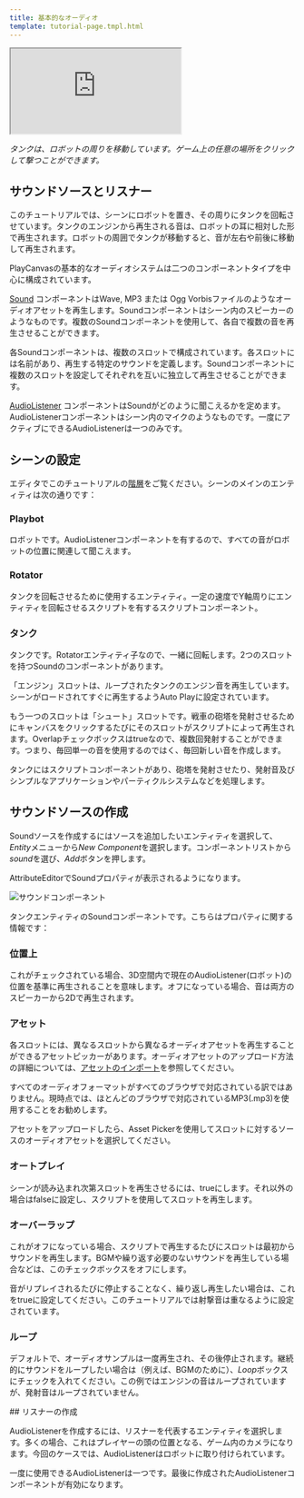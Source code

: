 ```yaml
---
title: 基本的なオーディオ
template: tutorial-page.tmpl.html
---
```


<iframe src="https://playcanv.as/p/XqMw92Zl/" ></iframe>

*タンクは、ロボットの周りを移動しています。ゲーム上の任意の場所をクリックして撃つことができます。*

## サウンドソースとリスナー

このチュートリアルでは、シーンにロボットを置き、その周りにタンクを回転させています。タンクのエンジンから再生される音は、ロボットの耳に相対した形で再生されます。ロボットの周囲でタンクが移動すると、音が左右や前後に移動して再生されます。

PlayCanvasの基本的なオーディオシステムは二つのコンポーネントタイプを中心に構成されています。

[Sound][1] コンポーネントはWave, MP3 または Ogg Vorbisファイルのようなオーディオアセットを再生します。Soundコンポーネントはシーン内のスピーカーのようなものです。複数のSoundコンポーネントを使用して、各自で複数の音を再生させることができます。

各Soundコンポーネントは、複数のスロットで構成されています。各スロットには名前があり、再生する特定のサウンドを定義します。Soundコンポーネントに複数のスロットを設定してそれぞれを互いに独立して再生させることができます。

[AudioListener][2] コンポーネントはSoundがどのように聞こえるかを定めます。AudioListenerコンポーネントはシーン内のマイクのようなものです。一度にアクティブにできるAudioListenerは一つのみです。

## シーンの設定

エディタでこのチュートリアルの[階層][3]をご覧ください。シーンのメインのエンティティは次の通りです：

### Playbot

ロボットです。AudioListenerコンポーネントを有するので、すべての音がロボットの位置に関連して聞こえます。

### Rotator

タンクを回転させるために使用するエンティティ。一定の速度でY軸周りにエンティティを回転させるスクリプトを有するスクリプトコンポーネント。

### タンク

タンクです。Rotatorエンティティ子なので、一緒に回転します。2つのスロットを持つSoundのコンポーネントがあります。

「エンジン」スロットは、ループされたタンクのエンジン音を再生しています。シーンがロードされてすぐに再生するようAuto Playに設定されています。

もう一つのスロットは「シュート」スロットです。戦車の砲塔を発射させるためにキャンバスをクリックするたびにそのスロットがスクリプトによって再生されます。Overlapチェックボックスはtrueなので、複数回発射することができます。つまり、毎回単一の音を使用するのではく、毎回新しい音を作成します。

タンクにはスクリプトコンポーネントがあり、砲塔を発射させたり、発射音及びシンプルなアプリケーションやパーティクルシステムなどを処理します。

## サウンドソースの作成

Soundソースを作成するにはソースを追加したいエンティティを選択して、*Entity*メニューから*New Component*を選択します。コンポーネントリストから*sound*を選び、*Add*ボタンを押します。

AttributeEditorでSoundプロパティが表示されるようになります。

![サウンドコンポーネント][5]

タンクエンティティのSoundコンポーネントです。こちらはプロパティに関する情報です：

### 位置上

これがチェックされている場合、3D空間内で現在のAudioListener(ロボット)の位置を基準に再生されることを意味します。オフになっている場合、音は両方のスピーカーから2Dで再生されます。

### アセット

各スロットには、異なるスロットから異なるオーディオアセットを再生することができるアセットピッカーがあります。オーディオアセットのアップロード方法の詳細については、[アセットのインポート][4]を参照してください。

<div class="pc-notice-message pc-small">
    すべてのオーディオフォーマットがすべてのブラウザで対応されている訳ではありません。現時点では、ほとんどのブラウザで対応されているMP3(.mp3)を使用することをお勧めします。
</div>

アセットをアップロードしたら、Asset Pickerを使用してスロットに対するソースのオーディオアセットを選択してください。

### オートプレイ

シーンが読み込まれ次第スロットを再生させるには、trueにします。それ以外の場合はfalseに設定し、スクリプトを使用してスロットを再生します。

### オーバーラップ

これがオフになっている場合、スクリプトで再生するたびにスロットは最初からサウンドを再生します。BGMや繰り返す必要のないサウンドを再生している場合などは、このチェックボックスをオフにします。

音がリプレイされるたびに停止することなく、繰り返し再生したい場合は、これをtrueに設定してください。このチュートリアルでは射撃音は重なるように設定されています。

### ループ

デフォルトで、オーディオサンプルは一度再生され、その後停止されます。継続的にサウンドをループしたい場合は（例えば、BGMのために）、*Loop*ボックスにチェックを入れてください。この例ではエンジンの音はループされていますが、発射音はループされていません。

## リスナーの作成

AudioListenerを作成するには、リスナーを代表するエンティティを選択します。多くの場合、これはプレイヤーの頭の位置となる、ゲーム内のカメラになります。今回のケースでは、AudioListenerはロボットに取り付けられています。

<div class="alert-info">
    一度に使用できるAudioListenerは一つです。最後に作成されたAudioListenerコンポーネントが有効になります。
</div>

[1]: /user-manual/packs/components/sound
[2]: /user-manual/packs/components/audiolistener
[3]: https://playcanvas.com/editor/scene/440098
[4]: /user-manual/assets/importing
[5]: /images/tutorials/audio/sound.jpg

